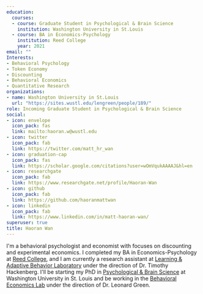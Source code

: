 ```yaml
---
education:
  courses:
  - course: Graduate Student in Psychological & Brain Science
    institution: Washington University in St.Louis
  - course: BA in Economics-Psychology
    institution: Reed College
    year: 2021
email: ""
Interests:
- Behavioral Psychology
- Token Economy
- Discounting
- Behavioral Economics
- Quantitative Research
organizations:
- name: Washington University in St.Louis
  url: "https://sites.wustl.edu/lengreen/people/189/"
role: Incoming Graduate Student in Psychological & Brain Science
social:
- icon: envelope
  icon_pack: fas
  link: mailto:haoran.w@wustl.edu
- icon: twitter
  icon_pack: fab
  link: https://twitter.com/matt_hr_wan
- icon: graduation-cap
  icon_pack: fas
  link: https://scholar.google.com/citations?user=wOmVqukAAAAJ&hl=en
- icon: researchgate
  icon_pack: fab
  link: https://www.researchgate.net/profile/Haoran-Wan
- icon: github
  icon_pack: fab
  link: https://github.com/haoranmattwan
- icon: linkedin
  icon_pack: fab
  link: https://www.linkedin.com/in/matt-haoran-wan/
superuser: true
title: Haoran Wan
---
```


I'm a behavioral psychologist and economist with focuses on discounting and experimental economics. I completed my BA in Economics-Psychology at [Reed College](https://www.reed.edu/), and I am currently a research assistant at [Learning & Adaptive Behavior Laboratory](https://www.reed.edu/psychology/adaptive-behavior/) under the direction of Dr. Timothy Hackenberg. I'll be starting my PhD in [Psychological & Brain Science](https://psych.wustl.edu/) at Washington University in St. Louis and be working in the [Behavioral Economics Lab](https://sites.wustl.edu/lengreen/) under the direction of Dr. Leonard Green.
